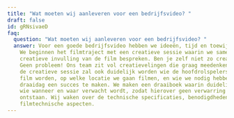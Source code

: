 ```yaml
---
title: "Wat moeten wij aanleveren voor een bedrijfsvideo? "
draft: false
id: gRNsivaeD
faq:
  question: "Wat moeten wij aanleveren voor een bedrijfsvideo? "
  answer: Voor een goede bedrijfsvideo hebben we ideeën, tijd en toewijding nodig.
    We beginnen het filmtraject met een creatieve sessie waarin we samen de
    creatieve invulling van de film bespreken. Ben je zelf niet zo creatief?
    Geen probleem! Ons team zit vol creatievelingen die graag meedenken. Tijdens
    de creatieve sessie zal ook duidelijk worden wie de hoofdrolspelers van de
    film worden, op welke locatie we gaan filmen, en wie we nodig hebben om de
    draaidag een succes te maken. We maken een draaiboek waarin duidelijk staat
    wie wanneer en waar verwacht wordt, zodat hierover geen verwarring kan
    ontstaan. Wij waken over de technische specificaties, benodigdheden en alle
    filmtechnische aspecten.
---
```

